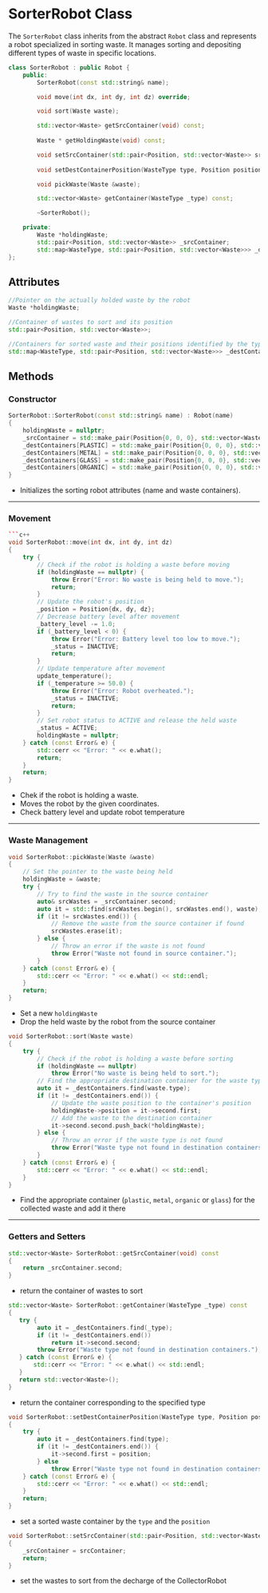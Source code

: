 # SorterRobot Class

The `SorterRobot` class inherits from the abstract `Robot` class and represents a robot specialized in sorting waste. It manages sorting and depositing different types of waste in specific locations.

```c++
class SorterRobot : public Robot {
    public:
        SorterRobot(const std::string& name);

        void move(int dx, int dy, int dz) override;

        void sort(Waste waste);

        std::vector<Waste> getSrcContainer(void) const;
        
        Waste * getHoldingWaste(void) const;

        void setSrcContainer(std::pair<Position, std::vector<Waste>> srcContainer);
        
        void setDestContainerPosition(WasteType type, Position position);

        void pickWaste(Waste &waste);

        std::vector<Waste> getContainer(WasteType _type) const;

        ~SorterRobot();

    private:
        Waste *holdingWaste;
        std::pair<Position, std::vector<Waste>> _srcContainer;
        std::map<WasteType, std::pair<Position, std::vector<Waste>>> _destContainers;
};
```

## Attributes
```c++
//Pointer on the actually holded waste by the robot
Waste *holdingWaste;
```

```c++
//Container of wastes to sort and its position
std::pair<Position, std::vector<Waste>>;
```

```c++
//Containers for sorted waste and their positions identified by the type of waste they contain
std::map<WasteType, std::pair<Position, std::vector<Waste>>> _destContainers;
```


## Methods

### Constructor
```c++
SorterRobot::SorterRobot(const std::string& name) : Robot(name)
{
    holdingWaste = nullptr;
    _srcContainer = std::make_pair(Position{0, 0, 0}, std::vector<Waste>());
    _destContainers[PLASTIC] = std::make_pair(Position{0, 0, 0}, std::vector<Waste>());
    _destContainers[METAL] = std::make_pair(Position{0, 0, 0}, std::vector<Waste>());
    _destContainers[GLASS] = std::make_pair(Position{0, 0, 0}, std::vector<Waste>());
    _destContainers[ORGANIC] = std::make_pair(Position{0, 0, 0}, std::vector<Waste>());
}
```
  - Initializes the sorting robot attributes (name and waste containers).
---

### Movement
```c++
```c++
void SorterRobot::move(int dx, int dy, int dz)
{
    try {
        // Check if the robot is holding a waste before moving
        if (holdingWaste == nullptr) {
            throw Error("Error: No waste is being held to move.");
            return;
        }
        // Update the robot's position
        _position = Position{dx, dy, dz};
        // Decrease battery level after movement
        _battery_level -= 1.0;
        if (_battery_level < 0) {
            throw Error("Error: Battery level too low to move.");
            _status = INACTIVE;
            return;
        }
        // Update temperature after movement
        update_temperature();
        if (_temperature >= 50.0) {
            throw Error("Error: Robot overheated.");
            _status = INACTIVE;
            return;
        }
        // Set robot status to ACTIVE and release the held waste
        _status = ACTIVE;
        holdingWaste = nullptr;
    } catch (const Error& e) {
        std::cerr << "Error: " << e.what();
        return;
    }
    return;
}
```
  - Chek if the robot is holding a waste.
  - Moves the robot by the given coordinates.
  - Check battery level and update robot temperature
---
### Waste Management
```c++
void SorterRobot::pickWaste(Waste &waste)
{
    // Set the pointer to the waste being held
    holdingWaste = &waste;
    try {
        // Try to find the waste in the source container
        auto& srcWastes = _srcContainer.second;
        auto it = std::find(srcWastes.begin(), srcWastes.end(), waste);
        if (it != srcWastes.end()) {
            // Remove the waste from the source container if found
            srcWastes.erase(it);
        } else {
            // Throw an error if the waste is not found
            throw Error("Waste not found in source container.");
        }
    } catch (const Error& e) {
        std::cerr << "Error: " << e.what() << std::endl;
    }
    return;
}
```
  - Set a new `holdingWaste`
  - Drop the held waste by the robot from the source container

```c++
void SorterRobot::sort(Waste waste)
{
    try {
        // Check if the robot is holding a waste before sorting
        if (holdingWaste == nullptr)
            throw Error("No waste is being held to sort.");
        // Find the appropriate destination container for the waste type
        auto it = _destContainers.find(waste.type);
        if (it != _destContainers.end()) {
            // Update the waste position to the container's position
            holdingWaste->position = it->second.first;
            // Add the waste to the destination container
            it->second.second.push_back(*holdingWaste);
        } else {
            // Throw an error if the waste type is not found
            throw Error("Waste type not found in destination containers.");
        }
    } catch (const Error& e) {
        std::cerr << "Error: " << e.what() << std::endl;
    }
}
```
  - Find the appropriate container (`plastic`, `metal`, `organic` or `glass`) for the collected waste and add it there
---

### Getters and Setters
```c++
std::vector<Waste> SorterRobot::getSrcContainer(void) const
{
    return _srcContainer.second;
}
```
  - return the container of wastes to sort

```c++
std::vector<Waste> SorterRobot::getContainer(WasteType _type) const
{
   try {
        auto it = _destContainers.find(_type);
        if (it != _destContainers.end())
            return it->second.second;
        throw Error("Waste type not found in destination containers.");
   } catch (const Error& e) {
       std::cerr << "Error: " << e.what() << std::endl;
   }
   return std::vector<Waste>();
}
```
  - return the container corresponding to the specified type

```c++
void SorterRobot::setDestContainerPosition(WasteType type, Position position)
{
    try {
        auto it = _destContainers.find(type);
        if (it != _destContainers.end()) {
            it->second.first = position;
        } else
            throw Error("Waste type not found in destination containers.");
    } catch (const Error& e) {
        std::cerr << "Error: " << e.what() << std::endl;
    }
    return;
}
```
  - set a sorted waste container by the `type` and the `position`

```c++
void SorterRobot::setSrcContainer(std::pair<Position, std::vector<Waste>> srcContainer)
{
    _srcContainer = srcContainer;
    return;
}
```
  - set the wastes to sort from the decharge of the CollectorRobot